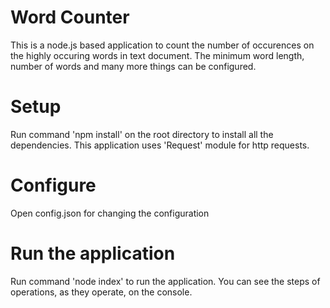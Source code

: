# Word Counter

This is a node.js based application to count the number of occurences on the highly occuring words in text document.
The minimum word length, number of words and many more things can be configured. 

# Setup

Run command 'npm install' on the root directory to install all the dependencies. This application uses 'Request' module for http requests. 

# Configure

Open config.json for changing the configuration

# Run the application 

Run command 'node index' to run the application. You can see the steps of operations, as they operate, on the console.  

